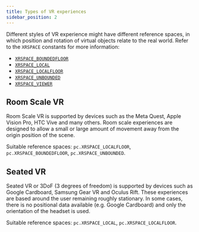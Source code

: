 ```yaml
---
title: Types of VR experiences
sidebar_position: 2
---
```


Different styles of VR experience might have different reference spaces, in which position and rotation of virtual objects relate to the real world. Refer to the `XRSPACE` constants for more information:

* [`XRSPACE_BOUNDEDFLOOR`](https://api.playcanvas.com/variables/Engine.XRSPACE_BOUNDEDFLOOR.html)
* [`XRSPACE_LOCAL`](https://api.playcanvas.com/variables/Engine.XRSPACE_LOCAL.html)
* [`XRSPACE_LOCALFLOOR`](https://api.playcanvas.com/variables/Engine.XRSPACE_LOCALFLOOR.html)
* [`XRSPACE_UNBOUNDED`](https://api.playcanvas.com/variables/Engine.XRSPACE_UNBOUNDED.html)
* [`XRSPACE_VIEWER`](https://api.playcanvas.com/variables/Engine.XRSPACE_VIEWER.html)

## Room Scale VR

Room Scale VR is supported by devices such as the Meta Quest, Apple Vision Pro, HTC Vive and many others. Room scale experiences are designed to allow a small or large amount of movement away from the origin position of the scene.

Suitable reference spaces: `pc.XRSPACE_LOCALFLOOR`, `pc.XRSPACE_BOUNDEDFLOOR`, `pc.XRSPACE_UNBOUNDED`.

## Seated VR

Seated VR or 3DoF (3 degrees of freedom) is supported by devices such as Google Cardboard, Samsung Gear VR and Oculus Rift. These experiences are based around the user remaining roughly stationary. In some cases, there is no positional data available (e.g. Google Cardboard) and only the orientation of the headset is used.

Suitable reference spaces: `pc.XRSPACE_LOCAL`, `pc.XRSPACE_LOCALFLOOR`.
